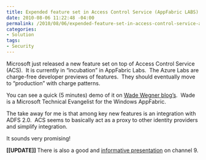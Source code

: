 ```yaml
---
title: Expended feature set in Access Control Service (AppFabric LABS)
date: 2010-08-06 11:22:48 -04:00
permalink: /2010/08/06/expended-feature-set-in-access-control-service-appfabric-labs/
categories:
- Solution
tags:
- Security
---
```

<p>Microsoft just released a new feature set on top of Access Control Service (ACS).&#160; It is currently in “incubation” in AppFabric Labs.&#160; The Azure Labs are charge-free developer previews of features.&#160; They should eventually move to “production” with charge patterns.</p>  <p>You can see a quick (5 minutes) demo of it on <a href="http://www.wadewegner.com/2010/08/use-social-web-providers-in-less-than-5-minutes/">Wade Wegner blog’s</a>.&#160; Wade is a Microsoft Technical Evangelist for the Windows AppFabric.</p>  <p>The take away for me is that among key new features is an integration with ADFS 2.0.&#160; ACS seems to basically act as a proxy to other identity providers and simplify integration.</p>  <p>It sounds very promising!</p>  <p><strong>[[UPDATE]] </strong>There is also a good and <a href="http://channel9.msdn.com/shows/Identity/Introducing-the-New-Features-of-the-August-Labs-Release-of-the-Access-Control-Service/">informative presentation</a> on channel 9.</p>